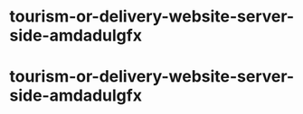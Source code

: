 # tourism-or-delivery-website-server-side-amdadulgfx
# tourism-or-delivery-website-server-side-amdadulgfx
